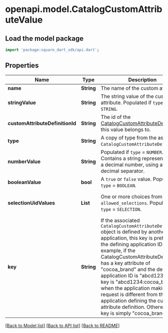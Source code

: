 # openapi.model.CatalogCustomAttributeValue

## Load the model package
```dart
import 'package:square_dart_sdk/api.dart';
```

## Properties
Name | Type | Description | Notes
------------ | ------------- | ------------- | -------------
**name** | **String** | The name of the custom attribute. | [optional] 
**stringValue** | **String** | The string value of the custom attribute.  Populated if `type` = `STRING`. | [optional] 
**customAttributeDefinitionId** | **String** | The id of the [CatalogCustomAttributeDefinition](https://developer.squareup.com/reference/square_2023-12-13/objects/CatalogCustomAttributeDefinition) this value belongs to. | [optional] 
**type** | **String** | A copy of type from the associated `CatalogCustomAttributeDefinition`. | [optional] 
**numberValue** | **String** | Populated if `type` = `NUMBER`. Contains a string representation of a decimal number, using a `.` as the decimal separator. | [optional] 
**booleanValue** | **bool** | A `true` or `false` value. Populated if `type` = `BOOLEAN`. | [optional] 
**selectionUidValues** | **List<String>** | One or more choices from `allowed_selections`. Populated if `type` = `SELECTION`. | [optional] [default to const []]
**key** | **String** | If the associated `CatalogCustomAttributeDefinition` object is defined by another application, this key is prefixed by the defining application ID. For example, if the CatalogCustomAttributeDefinition has a key attribute of \"cocoa_brand\" and the defining application ID is \"abcd1234\", this key is \"abcd1234:cocoa_brand\" when the application making the request is different from the application defining the custom attribute definition. Otherwise, the key is simply \"cocoa_brand\". | [optional] 

[[Back to Model list]](../README.md#documentation-for-models) [[Back to API list]](../README.md#documentation-for-api-endpoints) [[Back to README]](../README.md)


